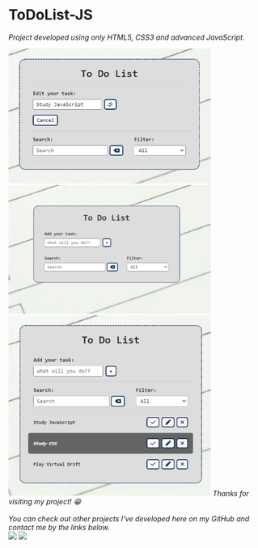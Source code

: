 ﻿# ToDoList-JS

<i>Project developed using only HTML5, CSS3 and advanced JavaScript.</i>

<img width="400em" src="./src/img/3rd.png">
<img width="400em" src="./src/img/1st.png">
<img width="400em" src="./src/img/2nd.png">

<i>
Thanks for visiting my project! 😁
<br>
<br>
You can check out other projects I've developed here on my GitHub and contact me by the links below.
<br>
</i>
<a href = "mailto:joaoaccastro@gmail.com"><img src="https://img.shields.io/badge/-Gmail-%23333?style=for-the-badge&logo=gmail&logoColor=white" target="_blank"></a>
<a href="https://www.linkedin.com/in/joao-ac-castro" target="_blank"><img src="https://img.shields.io/badge/-LinkedIn-%230077B5?style=for-the-badge&logo=linkedin&logoColor=white" target="_blank"></a>
